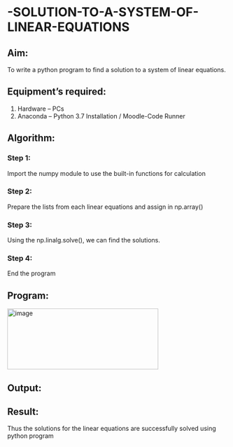 # -SOLUTION-TO-A-SYSTEM-OF-LINEAR-EQUATIONS
## Aim:
To write a python program to find a solution to a system of linear equations.
## Equipment’s required:
1. 	Hardware – PCs
2. 	Anaconda – Python 3.7 Installation / Moodle-Code Runner
## Algorithm:
### Step 1: 
Import the numpy module to use the built-in functions for calculation
### Step 2: 
Prepare the lists from each linear equations and assign in np.array()
### Step 3: 
Using the np.linalg.solve(), we can find the solutions.
### Step 4: 
End the program
## Program:
<img width="345" height="139" alt="image" src="https://github.com/user-attachments/assets/eb814cb9-f74b-4eb1-bfd4-27a072b975dc" />

## Output:
## Result: 
Thus the solutions for the linear equations are successfully solved using python program

